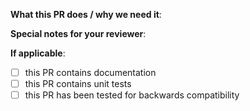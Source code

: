<!--  Thanks for sending a pull request!  Here are some tips for you:
If this PR closes another issue, add 'closes #<issue number>' somewhere in the PR summary. GitHub will automatically close that issue when this PR gets merged. Alternatively, adding 'refs #<issue number>' will not close the issue, but help provide the reviewer more context.-->

**What this PR does / why we need it**:

**Special notes for your reviewer**:

**If applicable**:
- [ ] this PR contains documentation
- [ ] this PR contains unit tests
- [ ] this PR has been tested for backwards compatibility
